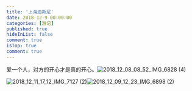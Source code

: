 ```yaml
---
title: '上海迪斯尼'
date: 2018-12-9 00:00:00
categories: [游记]
published: true
hideInList: false
comment: true 
isTop: true
comment: true
---
```


爱一个人，对方的开心才是真的开心。![2018_12_08_08_52_IMG_6828 (4)](https://s2.loli.net/2022/07/15/D5OcAKa7sCbIdl6.jpg)

![2018_12_11_17_12_IMG_7127 (2)](https://s2.loli.net/2022/07/15/N9v3Dbp657LHRyQ.jpg)![2018_12_09_12_23_IMG_6898 (2)](https://s2.loli.net/2022/07/15/tM1TmXnpbgo7su5.jpg)
